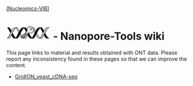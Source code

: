 [(Nucleomics-VIB)](https://github.com/Nucleomics-VIB)
# ![ngs-tools](https://github.com/Nucleomics-VIB/nanopore-tools/blob/master/ngstools.png) - Nanopore-Tools wiki

This page links to material and results obtained with ONT data.
Please report any inconsistency found in these pages so that we can improve the content.

* [GridION_yeast_cDNA-seq](GridION_yeast_cDNA-seq.md)
